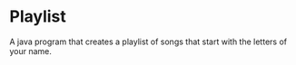 # Playlist
A java program that creates a playlist of songs that start with the letters of your name.
